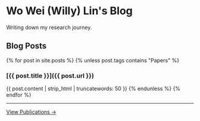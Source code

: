 # Wo Wei (Willy) Lin's Blog

Writing down my research journey.

## Blog Posts

{% for post in site.posts %}
{% unless post.tags contains "Papers" %}
### [{{ post.title }}]({{ post.url }})
{{ post.content | strip_html | truncatewords: 50 }}
{% endunless %}
{% endfor %}

---

[View Publications →](publications.html)